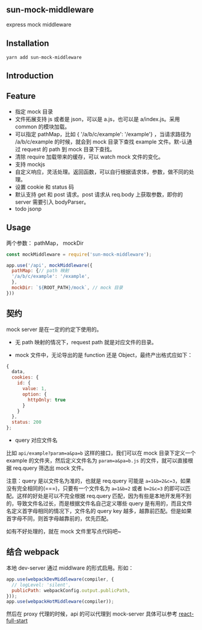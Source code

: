 ## sun-mock-middleware
express mock middleware

## Installation
`yarn add sun-mock-middleware`

## Introduction

## Feature

- 指定 mock 目录
- 文件拓展支持 js 或者是 json，可以是 a.js，也可以是 a/index.js。采用 common 的模块加载。
- 可以指定 pathMap，比如 { '/a/b/c/example': '/example'} ，当请求路径为 /a/b/c/example 的时候，就会到 mock 目录下查找 example 文件。默-认通过 request 的 path 到 mock 目录下查找。
- 清除 require 加载带来的缓存，可以 watch mock 文件的变化。
- 支持 mockjs
- 自定义响应，灵活处理。返回函数，可以自行根据请求体，参数，做不同的处理。
- 设置 cookie 和 status 码
- 默认支持 get 和 post 请求。post 请求从 req.body 上获取参数，即你的 server 需要引入 bodyParser。
- todo jsonp

## Usage
两个参数： pathMap， mockDir
```js
const mockMiddleware = require('sun-mock-middleware');

app.use('/api', mockMiddleware({
  pathMap: {// path 映射
  '/a/b/c/example': '/example',
  },
  mockDir: `${ROOT_PATH}/mock`, // mock 目录
}))
```
## 契约
mock server 是在一定的约定下使用的。
- 无 path 映射的情况下，request path 就是对应文件的目录。

- mock 文件中，无论导出的是 function 还是 Object，最终产出格式应如下：
```js
{
  data,
  cookies: {
    id: {
      value: 1,
      option: {
        httpOnly: true
      }
    }
  },
  status: 200
};
```
- query 对应文件名

比如 `api/example?param=a&pa=b` 这样的接口，我们可以在 mock 目录下定义一个 example 的文件夹，然后定义文件名为 `param=a&pa=b.js` 的文件，就可以直接根据 req.query 筛选出 mock 文件。

注意：query 是以文件名为准的，也就是 req.query 可能是 `a=1&b=2&c=3`，如果没有完全相同的(===)，只要有一个文件名为 `a=1&b=2` 或者 `b=2&c=3` 的即可以匹配。这样的好处是可以不完全根据 req.query 匹配，因为有些是本地开发用不到的，导致文件名过长，而是根据文件名自己定义哪些 query 是有用的，而且文件名定义首字母相同的情况下，文件名的 query key 越多，越靠前匹配。但是如果首字母不同，则首字母越靠前的，优先匹配。

如有不好处理的，就在 mock 文件里写点代码吧~


## 结合 webpack
本地 dev-server 通过 middlware 的形式启用。形如：
```js
app.use(webpackDevMiddleware(compiler, {
  // logLevel: 'silent',
  publicPath: webpackConfig.output.publicPath,
}));
app.use(webpackHotMiddleware(compiler));
```

然后在 proxy 代理的时候，api 的可以代理到 mock-server
具体可以参考 [react-full-start](https://github.com/sunyongjian/react-full-start/blob/master/server/index.js)
